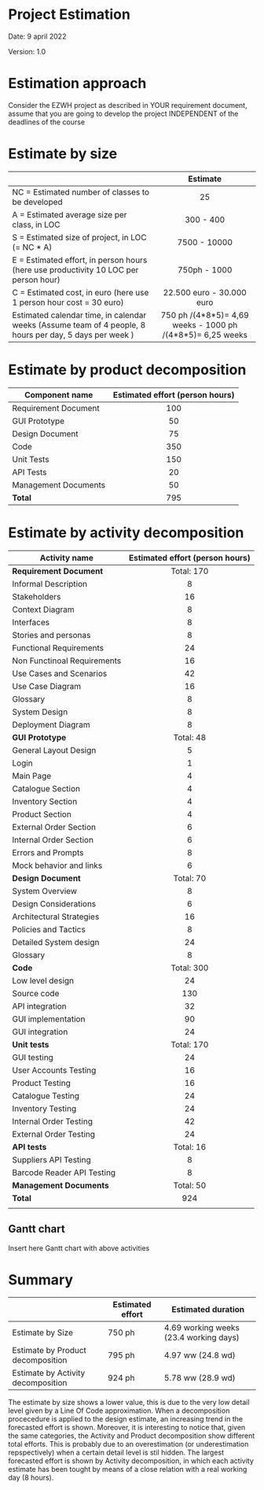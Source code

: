 # Project Estimation  
Date: 9 april 2022

Version: 1.0


# Estimation approach
Consider the EZWH  project as described in YOUR requirement document, assume that you are going to develop the project INDEPENDENT of the deadlines of the course
# Estimate by size
|             | Estimate    |             
| ----------- | :-------------------------------: |  
| NC =  Estimated number of classes to be developed  | 25                                 |             
|  A = Estimated average size per class, in LOC       |          300 - 400                  | 
| S = Estimated size of project, in LOC (= NC * A) | 7500 - 10000 | 
| E = Estimated effort, in person hours (here use productivity 10 LOC per person hour)  |                      750ph - 1000               |   
| C = Estimated cost, in euro (here use 1 person hour cost = 30 euro) |  22.500 euro - 30.000 euro | 
| Estimated calendar time, in calendar weeks (Assume team of 4 people, 8 hours per day, 5 days per week ) |       750 ph /(4\*8\*5)= 4,69 weeks - 1000 ph /(4\*8\*5)= 6,25 weeks  |               

# Estimate by product decomposition
| Component name    | Estimated effort (person hours)   |             
| ----------- | :-------------------------------: | 
| Requirement Document | 100 |
| GUI Prototype | 50 |
| Design Document | 75 |
| Code | 350 |
| Unit Tests | 150 |
| API Tests | 20 |
| Management Documents  | 50 |
| **Total** | 795 |


# Estimate by activity decomposition
|         Activity name    | Estimated effort (person hours)   |             
| ----------- | :-------------------------------: | 
| **Requirement Document** | Total: 170 |
| Informal Description | 8 |
| Stakeholders | 16 |
| Context Diagram | 8 |
| Interfaces | 8 |
| Stories and personas | 8 |
| Functional Requirements | 24 |
| Non Functinoal Requirements | 16 |
| Use Cases and Scenarios | 42 |
| Use Case Diagram | 16 |
| Glossary | 8 |
| System Design | 8 |
| Deployment Diagram | 8 |
| **GUI Prototype** | Total: 48 |
| General Layout Design | 5 |
| Login | 1 |
| Main Page | 4 |
| Catalogue Section | 4 |
| Inventory Section | 4 |
| Product Section | 4 |
| External Order Section | 6 |
| Internal Order Section | 6 |
| Errors and Prompts | 8 |
| Mock behavior and links | 6 |
| **Design Document** | Total: 70 |
| System Overview | 8 |
| Design Considerations | 6 |
| Architectural Strategies | 16 |
| Policies and Tactics | 8 |
| Detailed System design | 24 |
| Glossary | 8 |
| **Code** | Total: 300 |
| Low level design | 24 |
| Source code | 130 |
| API integration | 32 |
| GUI implementation | 90 |
| GUI integration | 24 |
| **Unit tests** | Total: 170 |
| GUI testing | 24 |
| User Accounts Testing | 16 |
| Product Testing | 16 |
| Catalogue Testing | 24 |
| Inventory Testing | 24  |
| Internal Order Testing | 42 |
| External Order Testing | 24 |
| **API tests** | Total: 16 |
| Suppliers API Testing | 8 |
| Barcode Reader API Testing | 8 |
| **Management Documents** | Total: 50 |
| **Total** | 924 |
|  |  |


## Gantt chart
Insert here Gantt chart with above activities

# Summary

|             | Estimated effort                        |   Estimated duration |          
| ----------- | ------------------------------- | ---------------|
| Estimate by Size | 750 ph | 4.69 working weeks (23.4 working days) |
| Estimate by Product decomposition | 795 ph | 4.97 ww (24.8 wd) |
| Estimate by Activity decomposition | 924 ph | 5.78 ww (28.9 wd) |

The estimate by size shows a lower value, this is due to the very low detail level given by a Line Of Code approximation.
When a decomposition procecedure is applied to the design estimate, an increasing trend in the forecasted effort is shown. Moreover, it is interesting to notice that, given the same categories, the Activity and Product decomposition show different total efforts. This is probably due to an overestimation (or underestimation repspectively) when a certain detail level is stil hidden. The largest forecasted effort is shown by Activity decomposition, in which each activity estimate has been tought by means of a close relation with a real working day (8 hours).


